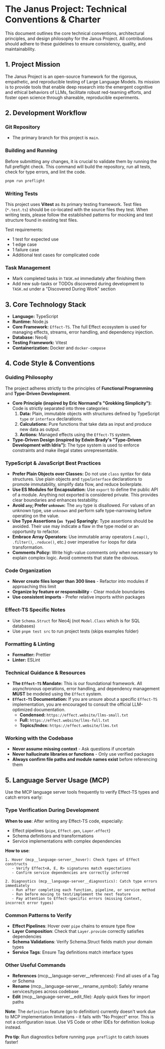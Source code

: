 # The Janus Project: Technical Conventions & Charter

This document outlines the core technical conventions, architectural principles, and design philosophy for the Janus Project. All contributions should adhere to these guidelines to ensure consistency, quality, and maintainability.

## 1. Project Mission

The Janus Project is an open-source framework for the rigorous, empathetic, and reproducible testing of Large Language Models. Its mission is to provide tools that enable deep research into the emergent cognitive and ethical behaviors of LLMs, facilitate robust red-teaming efforts, and foster open science through shareable, reproducible experiments.

## 2. Development Workflow

### Git Repository

- The primary branch for this project is `main`.

### Building and Running

Before submitting any changes, it is crucial to validate them by running the full preflight check. This command will build the repository, run all tests, check for type errors, and lint the code.

```bash
pnpm run preflight
```

### Writing Tests

This project uses **Vitest** as its primary testing framework. Test files (`*.test.ts`) should be co-located with the source files they test. When writing tests, please follow the established patterns for mocking and test structure found in existing test files.

Test requirements:
- 1 test for expected use
- 1 edge case
- 1 failure case
- Additional test cases for complicated code

### Task Management

- Mark completed tasks in `TASK.md` immediately after finishing them
- Add new sub-tasks or TODOs discovered during development to `TASK.md` under a "Discovered During Work" section

## 3. Core Technology Stack

- **Language:** TypeScript
- **Runtime:** Node.js
- **Core Framework:** `Effect-TS`. The full Effect ecosystem is used for managing effects, streams, error handling, and dependency injection.
- **Database:** Neo4j
- **Testing Framework:** Vitest
- **Containerization:** Docker and `docker-compose`

## 4. Code Style & Conventions

### Guiding Philosophy

The project adheres strictly to the principles of **Functional Programming** and **Type-Driven Development**.

- **Core Principle (inspired by Eric Normand's "Grokking Simplicity"):** Code is strictly separated into three categories:
  1.  **Data:** Plain, immutable objects with structures defined by TypeScript `type` or `interface` declarations.
  2.  **Calculations:** Pure functions that take data as input and produce new data as output.
  3.  **Actions:** Managed effects using the `Effect-TS` system.
- **Type-Driven Design (inspired by Edwin Brady's "Type-Driven Development with Idris"):** The type system is used to enforce constraints and make illegal states unrepresentable.

### TypeScript & JavaScript Best Practices

- **Prefer Plain Objects over Classes:** Do not use `class` syntax for data structures. Use plain objects and `type`/`interface` declarations to promote immutability, simplify data flow, and reduce boilerplate.
- **Use ES Modules for Encapsulation:** Use `export` to define the public API of a module. Anything not exported is considered private. This provides clear boundaries and enhances testability.
- **Avoid `any`; Prefer `unknown`:** The `any` type is disallowed. For values of an unknown type, use `unknown` and perform safe type-narrowing before operating on the value.
- **Use Type Assertions (`as Type`) Sparingly:** Type assertions should be avoided. Their use may indicate a flaw in the type model or an opportunity to refactor.
- **Embrace Array Operators:** Use immutable array operators (`.map()`, `.filter()`, `.reduce()`, etc.) over imperative `for` loops for data transformation.
- **Comments Policy:** Write high-value comments only when necessary to explain complex logic. Avoid comments that state the obvious.

### Code Organization

- **Never create files longer than 300 lines** - Refactor into modules if approaching this limit
- **Organize by feature or responsibility** - Clear module boundaries
- **Use consistent imports** - Prefer relative imports within packages

### Effect-TS Specific Notes

- Use `Schema.Struct` for Neo4j (not `Model.Class` which is for SQL databases)
- Use `pnpm test src` to run project tests (skips examples folder)

### Formatting & Linting

- **Formatter:** Prettier
- **Linter:** ESLint

### Technical Guidance & Resources

- **The `Effect-TS` Mandate:** This is our foundational framework. All asynchronous operations, error handling, and dependency management **MUST** be modeled using the `Effect` system.
- **`Effect-TS` Documentation:** If you are unsure about a specific `Effect-TS` implementation, you are encouraged to consult the official LLM-optimized documentation.
  - **Condensed:** `https://effect.website/llms-small.txt`
  - **Full:** `https://effect.website/llms-full.txt`
  - **Topics/Index:** `https://effect.website/llms.txt`

### Working with the Codebase

- **Never assume missing context** - Ask questions if uncertain
- **Never hallucinate libraries or functions** - Only use verified packages
- **Always confirm file paths and module names exist** before referencing them

## 5. Language Server Usage (MCP)

Use the MCP language server tools frequently to verify Effect-TS types and catch errors early:

### Type Verification During Development

**When to use**: After writing any Effect-TS code, especially:
- Effect pipelines (`pipe`, `Effect.gen`, `Layer.effect`)
- Schema definitions and transformations
- Service implementations with complex dependencies

**How to use**:
```
1. Hover (mcp__language-server__hover): Check types of Effect constructs
   - Verify Effect<A, E, R> signatures match expectations
   - Confirm service dependencies are correctly inferred
   
2. Diagnostics (mcp__language-server__diagnostics): Catch type errors immediately
   - Run after completing each function, pipeline, or service method
   - Run before moving to test/implement the next feature
   - Pay attention to Effect-specific errors (missing Context, incorrect error types)
```

### Common Patterns to Verify

- **Effect Pipelines**: Hover over `pipe` chains to ensure type flow
- **Layer Composition**: Check that `Layer.provide` correctly satisfies dependencies
- **Schema Validations**: Verify Schema.Struct fields match your domain types
- **Service Tags**: Ensure Tag definitions match interface types

### Other Useful Commands

- **References** (mcp__language-server__references): Find all uses of a Tag or Schema
- **Rename** (mcp__language-server__rename_symbol): Safely rename services/types across codebase
- **Edit** (mcp__language-server__edit_file): Apply quick fixes for import paths

**Note**: The `definition` feature (go to definition) currently doesn't work due to MCP implementation limitations - it fails with "No Project" error. This is not a configuration issue. Use VS Code or other IDEs for definition lookup instead.

**Pro tip**: Run diagnostics before running `pnpm preflight` to catch issues faster!
